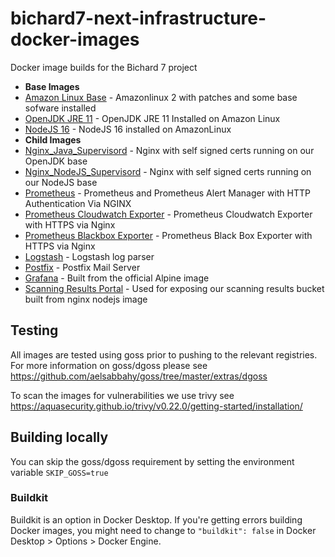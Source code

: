 # bichard7-next-infrastructure-docker-images
Docker image builds for the Bichard 7 project

 - **Base Images**
 - [Amazon Linux Base](./Amazon_Linux_Base/Dockerfile) - Amazonlinux 2 with patches and some base sofware installed
 - [OpenJDK JRE 11](./Openjdk_Jre11_Slim/Dockerfile) - OpenJDK JRE 11 Installed on Amazon Linux
 - [NodeJS 16](./NodeJS/Dockerfile) - NodeJS 16 installed on AmazonLinux
 - **Child Images**
 - [Nginx_Java_Supervisord](./Nginx_Java_Supervisord/Dockerfile) - Nginx with self signed certs running on our OpenJDK base
 - [Nginx_NodeJS_Supervisord](./Nginx_NodeJS_Supervisord/Dockerfile) - Nginx with self signed certs running on our NodeJS base
 - [Prometheus](./Prometheus/Dockerfile) - Prometheus and Prometheus Alert Manager with HTTP Authentication Via NGINX
 - [Prometheus Cloudwatch Exporter](./Prometheus_Cloudwatch_Exporter/Dockerfile)  - Prometheus Cloudwatch Exporter with HTTPS via Nginx
 - [Prometheus Blackbox Exporter](./Prometheus_BlackBox_Exporter/Dockerfile)  - Prometheus Black Box Exporter with HTTPS via Nginx
 - [Logstash](./Logstash/Dockerfile)  - Logstash log parser
 - [Postfix](./Postfix/Dockerfile)  - Postfix Mail Server
 - [Grafana](./Grafana/Dockerfile) - Built from the official Alpine image
 - [Scanning Results Portal](./Scanning_Results_Portal) - Used for exposing our scanning results bucket built from nginx nodejs image


## Testing

All images are tested using goss prior to pushing to the relevant registries. For more information on goss/dgoss please see
https://github.com/aelsabbahy/goss/tree/master/extras/dgoss

To scan the images for vulnerabilities we use trivy see https://aquasecurity.github.io/trivy/v0.22.0/getting-started/installation/

## Building locally

You can skip the goss/dgoss requirement by setting the environment variable `SKIP_GOSS=true`

### Buildkit
Buildkit is an option in Docker Desktop. If you're getting errors building Docker images, you might need to change to `"buildkit": false` in Docker Desktop > Options > Docker Engine.